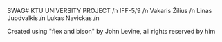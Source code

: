 SWAG# KTU UNIVERSITY PROJECT /n
IFF-5/9 /n
Vakaris Žilius /n
Linas Juodvalkis /n
Lukas Navickas /n

Created using "flex and bison" by John Levine, all rights reserved by him
